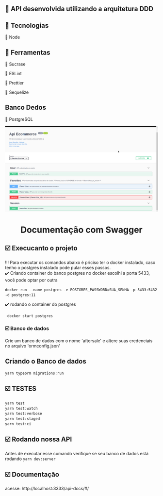 ## :wrench: API desenvolvida utilizando a arquitetura DDD

## :wrench: Tecnologias
:red_circle: Node

## :wrench: Ferramentas
:large_orange_diamond: Sucrase

:large_orange_diamond: ESLint

:large_orange_diamond: Prettier

:large_orange_diamond: Sequelize


## Banco Dedos
:paperclip: PostgreSQL



<div align="center" , dis>
<img width="900px" src="./img/doc.png">
    <h1 align="center">
        Documentação com Swagger
    </h1>
</div>


## :ballot_box_with_check: Execucanto o projeto
!!! Para executar os comandos abaixo é priciso ter o docker instalado, caso tenho o postgres instalado pode pular esses passos.
</br>
:heavy_check_mark: Criando container do banco postgres no docker
 escolhi a porta 5433, você pode optar por outra
<br>

``` docker run --name postgres -e POSTGRES_PASSWORD=SUA_SENHA -p 5433:5432 -d postgres:11 ```

:heavy_check_mark: rodando o container do postgres
<br>

```  docker start postgres ```


### :ballot_box_with_check: Banco de dados
<p> Crie um banco de dados com o nome 'aftersale' e altere suas credenciais no arquivo 'ormconfig.json' </p>

## Criando o Banco de dados
``` yarn typeorm migrations:run ```

## :ballot_box_with_check: TESTES
``` yarn test ``` </br>
``` yarn test:watch ``` </br>
``` yarn test:verbose ``` </br>
``` yarn test:staged ``` </br>
``` yarn test:ci ``` </br>

## :ballot_box_with_check: Rodando nossa API
Antes de executar esse comando verifique se seu banco de dados está rodando
``` yarn dev:server ``` 

## :ballot_box_with_check: Documentação 
 acesse: http://localhost:3333/api-docs/#/ 
